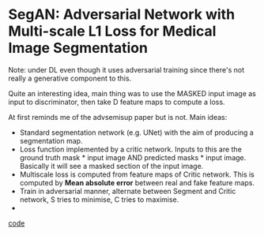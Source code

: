 # SegAN: Adversarial Network with Multi-scale L1 Loss for Medical Image Segmentation

Note: under DL even though it uses adversarial training since there's not really a generative component to this.

Quite an interesting idea, main thing was to use the MASKED input image as input to discriminator, then take D feature maps to compute a loss.

At first reminds me of the advsemisup paper but is not. Main ideas:
- Standard segmentation network (e.g. UNet) with the aim of producing a segmentation map.
- Loss function implemented by a critic network. Inputs to this are the ground truth mask * input image AND predicted masks * input image. Basically it will see a masked section of the input image.
- Multiscale loss is computed from feature maps of Critic network. This is computed by **Mean absolute error** between real and fake feature maps.
- Train in adversarial manner, alternate between Segment and Critic network, S tries to minimise, C tries to maximise.
- 

[code](https://github.com/YuanXue1993/SegAN)